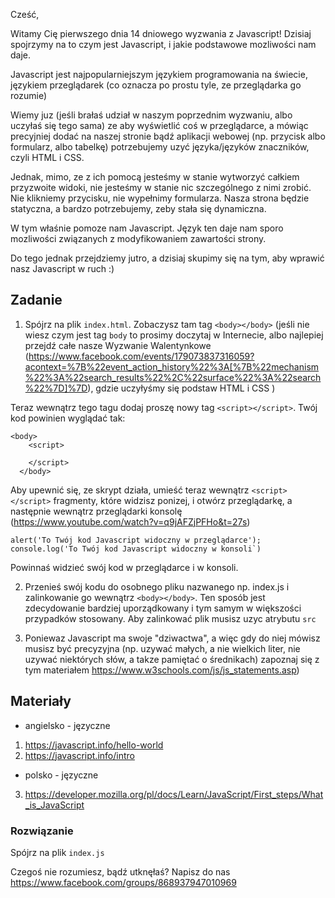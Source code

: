 Cześć,

Witamy Cię pierwszego dnia 14 dniowego wyzwania z Javascript!
Dzisiaj spojrzymy na to czym jest Javascript, i jakie podstawowe mozliwości nam daje.

Javascript jest najpopularniejszym językiem programowania na świecie, językiem przeglądarek (co oznacza po prostu tyle, ze przeglądarka go rozumie)

Wiemy juz (jeśli brałaś udział w naszym poprzednim wyzwaniu, albo uczyłaś się tego sama) ze aby wyświetlić coś w przeglądarce, a mówiąc precyjniej dodać na naszej stronie bądź aplikacji
webowej (np. przycisk albo formularz, albo tabelkę) potrzebujemy uzyć języka/języków znaczników, czyli HTML i CSS.

Jednak, mimo, ze z ich pomocą jesteśmy w stanie wytworzyć całkiem przyzwoite widoki, nie jesteśmy w stanie nic szczególnego z nimi zrobić. Nie klikniemy przycisku, nie wypełnimy formularza. Nasza strona będzie statyczna, a bardzo potrzebujemy, zeby stała się dynamiczna.

W tym właśnie pomoze nam Javascript. Język ten daje nam sporo mozliwości związanych 
z modyfikowaniem zawartości strony.

Do tego jednak przejdziemy jutro, a dzisiaj skupimy się na tym, aby wprawić nasz Javascript w ruch :) 

## Zadanie

1. Spójrz na plik `index.html`. Zobaczysz tam tag `<body></body>` (jeśli nie wiesz czym jest tag `body` to prosimy doczytaj w Internecie, albo najlepiej przejdź całe nasze Wyzwanie Walentynkowe (https://www.facebook.com/events/179073837316059?acontext=%7B%22event_action_history%22%3A[%7B%22mechanism%22%3A%22search_results%22%2C%22surface%22%3A%22search%22%7D]%7D),  gdzie uczyłyśmy się podstaw HTML i CSS
)

Teraz wewnątrz tego tagu dodaj proszę nowy tag `<script></script>`. Twój kod powinien wyglądać tak: 

```
<body>
    <script>

    </script>
  </body> 
```

Aby upewnić się, ze skrypt działa, umieść teraz wewnątrz `<script></script>` 
fragmenty, które widzisz ponizej, i otwórz przeglądarkę, a następnie wewnątrz przeglądarki konsolę (https://www.youtube.com/watch?v=q9jAFZjPFHo&t=27s) 

```
alert('To Twój kod Javascript widoczny w przeglądarce');
console.log('To Twój kod Javascript widoczny w konsoli`)

```

Powinnaś widzieć swój kod w przeglądarce i w konsoli. 

2. Przenieś swój kodu do osobnego pliku nazwanego np. index.js i zalinkowanie go wewnątrz `<body></body>`. Ten sposób jest zdecydowanie bardziej uporządkowany i tym samym w większości przypadków stosowany. Aby zalinkować plik musisz
uzyc atrybutu `src` 

3. Poniewaz Javascript ma swoje "dziwactwa", a więc gdy do niej mówisz musisz być precyzyjna (np. uzywać małych, a nie wielkich liter, nie uzywać niektórych słów, a 
takze pamiętać o średnikach) zapoznaj się z tym materiałem https://www.w3schools.com/js/js_statements.asp)

## Materiały

- angielsko - języczne
1. https://javascript.info/hello-world
2. https://javascript.info/intro

- polsko - języczne 

3. https://developer.mozilla.org/pl/docs/Learn/JavaScript/First_steps/What_is_JavaScript

### Rozwiązanie

Spójrz na plik `index.js`

Czegoś nie rozumiesz, bądź utknęłaś? Napisz do nas https://www.facebook.com/groups/868937947010969 